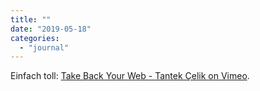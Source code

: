 ```yaml
---
title: ""
date: "2019-05-18"
categories: 
  - "journal"
---
```


Einfach toll: [Take Back Your Web - Tantek Çelik on Vimeo](https://vimeo.com/336343886).
